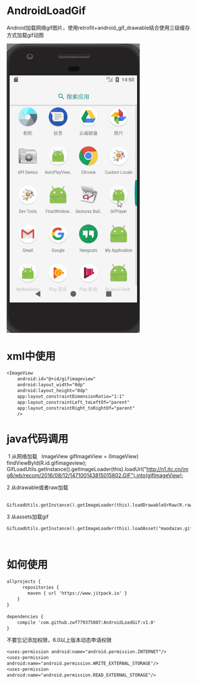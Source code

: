# AndroidLoadGif
Android加载网络gif图片，使用retrofit+android_gif_drawable结合使用三级缓存方式加载gif动图

  ![img](https://github.com/zwf779375807/AndroidLoadGif/blob/master/app/gifload.gif)
  
# xml中使用

    <ImageView
        android:id="@+id/gifimageview"
        android:layout_width="0dp"
        android:layout_height="0dp"
        app:layout_constraintDimensionRatio="1:1"
        app:layout_constraintLeft_toLeftOf="parent"
        app:layout_constraintRight_toRightOf="parent"
        />
	
# java代码调用

  1 从网络加载
  
       ImageView gifImageView = (ImageView) findViewById(R.id.gifimageview);
          GifLoadUtils.getInstance().getImageLoader(this).loadUrl("http://n1.itc.cn/img8/wb/recom/2016/08/12/147100143815015802.GIF").into(gifImageView);

 2 从drawable或者raw加载
 
        GifLoadUtils.getInstance().getImageLoader(this).loadDrawableOrRaw(R.raw.pao).into(gifDrawbleImageView);
	
 3 从assets加载gif
        
	GifLoadUtils.getInstance().getImageLoader(this).loadAsset("maodazan.gif").into(gifAssetImageView);
     
  
# 如何使用

    allprojects {
		  repositories {
		  	maven { url 'https://www.jitpack.io' }
	  	}
  	}
    
    dependencies {
        compile 'com.github.zwf779375807:AndroidLoadGif:v1.0'
    }
    
    
 不要忘记添加权限，6.0以上版本动态申请权限
 
    <uses-permission android:name="android.permission.INTERNET"/>
    <uses-permission android:name="android.permission.WRITE_EXTERNAL_STORAGE"/>
    <uses-permission android:name="android.permission.READ_EXTERNAL_STORAGE"/>
